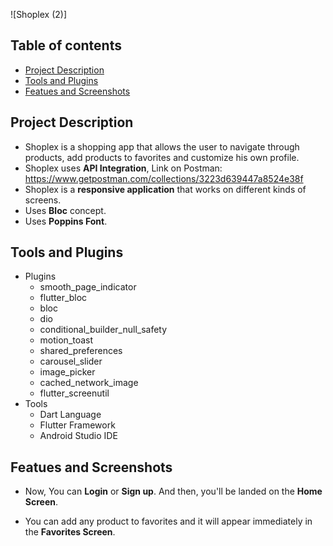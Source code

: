![Shoplex (2)]

## Table of contents
- [Project Description](#project-description)
- [Tools and Plugins](#tools-and-plugins)
- [Featues and Screenshots](#featues-and-screenshots)

## Project Description
- Shoplex is a shopping app that allows the user to navigate through products, add products to favorites and customize his own profile.
- Shoplex uses **API Integration**, Link on Postman: https://www.getpostman.com/collections/3223d639447a8524e38f
- Shoplex is a **responsive application** that works on different kinds of screens.
- Uses **Bloc** concept.
- Uses **Poppins Font**.

## Tools and Plugins
- Plugins
  - smooth_page_indicator
  - flutter_bloc
  - bloc
  - dio
  - conditional_builder_null_safety
  - motion_toast
  - shared_preferences
  - carousel_slider
  - image_picker
  - cached_network_image
  - flutter_screenutil
- Tools
  - Dart Language
  - Flutter Framework
  - Android Studio IDE

## Featues and Screenshots

  

- Now, You can **Login** or **Sign up**. And then, you'll be landed on the **Home Screen**.

  
- You can add any product to favorites and it will appear immediately in the **Favorites Screen**.

  
